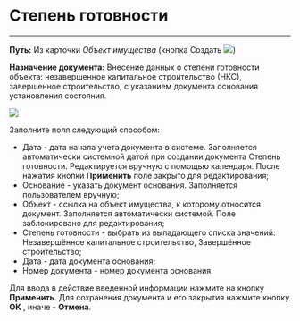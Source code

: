 ﻿# Степень готовности
_________________
**Путь:** Из карточки *Объект имущества* (кнопка Создать ![](topic:Com.AddFiles.Buttons.Btn_Edit_mini.png))  

**Назначение документа:** Внесение данных о степени готовности объекта: незавершенное капитальное строительство (НКС), завершенное строительство, с указанием документа основания установления состояния.

![](topic:.AddFiles.Screenshot_20012.jpg)

Заполните поля следующий способом:
* Дата - дата начала учета документа в системе. Заполняется автоматически системной датой при создании документа Степень готовности. Редактируется вручную с помощью календаря.
После нажатия кнопки **Применить** поле закрыто для редактирования;
* Основание - указать документ основания. Заполняется пользователем вручную;
* Объект - ссылка на объект имущества, к которому относится документ. Заполняется автоматически системой. Поле заблокировано для редактирования;
* Степень готовности - выбрать из выпадающего списка значений: Незавершённое капитальное строительство, Завершённое строительство;
* Дата - дата документа основания;
* Номер документа - номер документа основания.

Для ввода в действие введенной информации нажмите на кнопку **Применить**.
Для сохранения документа и его закрытия нажмите кнопку **ОК** , иначе  -  **Отмена**. 



